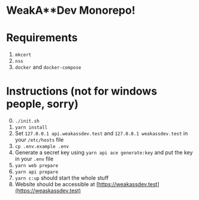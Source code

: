 # WeakA\*\*Dev Monorepo!

# Requirements

1. `mkcert`
2. `nss`
3. `docker` and `docker-compose`

# Instructions (not for windows people, sorry)

0. `./init.sh`
1. `yarn install`
2. Set `127.0.0.1 api.weakassdev.test` and `127.0.0.1 weakassdev.test` in your `/etc/hosts` file
3. `cp .env.example .env`
4. Generate a secret key using `yarn api ace generate:key` and put the key in your `.env` file
5. `yarn web prepare`
6. `yarn api prepare`
7. `yarn c:up` should start the whole stuff
8. Website should be accessible at [https://weakassdev.test](https://weaskassdev.test)
